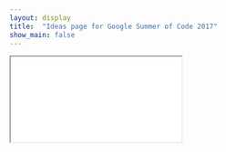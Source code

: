 ```yaml
---
layout: display
title:  "Ideas page for Google Summer of Code 2017"
show_main: false
---
```

<iframe src="../display/2017.html">
</iframe>
